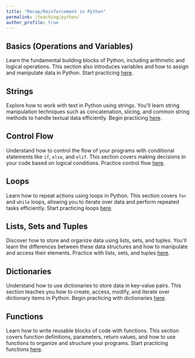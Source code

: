 ```yaml
---
title: "Recap/Reinforcement in Python"
permalink: /teaching/python/
author_profile: true
---
```


## Basics (Operations and Variables)
Learn the fundamental building blocks of Python, including arithmetic and logical operations. This section also introduces variables and how to assign and manipulate data in Python. Start practicing [here](practical_1/).

## Strings
Explore how to work with text in Python using strings. You'll learn string manipulation techniques such as concatenation, slicing, and common string methods to handle textual data efficiently. Begin practicing [here](practical_2/).

## Control Flow
Understand how to control the flow of your programs with conditional statements like `if`, `else`, and `elif`. This section covers making decisions in your code based on logical conditions. Practice control flow [here](practical_3/).

## Loops
Learn how to repeat actions using loops in Python. This section covers `for` and `while` loops, allowing you to iterate over data and perform repeated tasks efficiently. Start practicing loops [here](practical_4/).

## Lists, Sets and Tuples
Discover how to store and organize data using lists, sets, and tuples. You'll learn the differences between these data structures and how to manipulate and access their elements. Practice with lists, sets, and tuples [here](practical_5/).

## Dictionaries
Understand how to use dictionaries to store data in key-value pairs. This section teaches you how to create, access, modify, and iterate over dictionary items in Python. Begin practicing with dictionaries [here](practical_6/).

## Functions
Learn how to write reusable blocks of code with functions. This section covers function definitions, parameters, return values, and how to use functions to organize and structure your programs. Start practicing functions [here](practical_7/).
